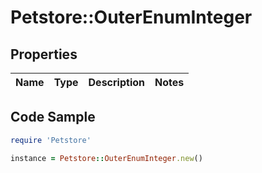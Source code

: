 # Petstore::OuterEnumInteger

## Properties

Name | Type | Description | Notes
------------ | ------------- | ------------- | -------------

## Code Sample

```ruby
require 'Petstore'

instance = Petstore::OuterEnumInteger.new()
```


